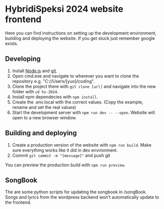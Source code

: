 # HybridiSpeksi 2024 website frontend

Here you can find instructions on setting up the development environment, building and deploying the website. If you get stuck just remember google exists. 

## Developing

1. Install [Node.js](https://nodejs.org/en/download/current) and [git](https://git-scm.com/downloads).
2. Open cmd.exe and navigate to wherever you want to clone the repository e.g. "C://Users/[yuo]/coding".
3. Clone the project there with `git clone [url]` and navigate into the new folder with `cd hs-2024`.
4. Install npm dependecies with `npm install`.
5. Create the .env.local with the correct values. (Copy the example, rename and set the real values)
6. Start the development server with `npm run dev -- --open`. Website will open to a new browser window.

## Building and deploying

1. Create a production version of the website with `npm run build`. Make sure everything works like it did in dev environment.
2. Commit `git commit -m "[message]"` and push git 

You can preview the production build with `npm run preview`.

## SongBook

The are some python scripts for updating the songbook in /songBook. Songs and lyrics from the wordpress backend won't automatically update to the frontend.